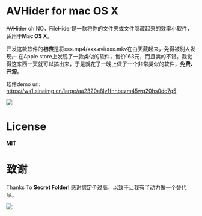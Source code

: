 # AVHider for mac OS X
~~AVHider~~ oh NO，FileHider是一款将你的文件夹或文件隐藏起来的效率小软件，适用于**Mac OS X**。

开发这款软件的**初衷**是~~将xxx.mp4/xxx.avi/xxx.mkv在白天藏起来，免得被别人发现。~~ 在Apple store上发现了一款类似的软件，售价163元，而且卖的不错。我觉得这东西一天就可以搞出来，于是就花了一晚上做了一个非常类似的软件，**免费、开源**。

软件demo url: https://ws1.sinaimg.cn/large/aa2320a8ly1fnhbezm45wg20hs0dc7q5

![](https://ws1.sinaimg.cn/large/aa2320a8ly1fnhbezm45wg20hs0dc7q5)

# License

**MIT**

# 致谢
Thanks To **Secret Folder**! 感谢您定价过高，以致于让我有了动力做一个替代品。

![](https://ws1.sinaimg.cn/large/aa2320a8ly1fnhba8qhjfj20tz13pq71)
